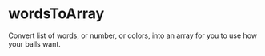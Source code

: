 # wordsToArray
Convert list of words, or number, or colors, into an array for you to use how your balls want.
